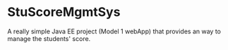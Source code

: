 # StuScoreMgmtSys
A really simple Java EE project (Model 1 webApp) that provides an way to manage the students' score.
